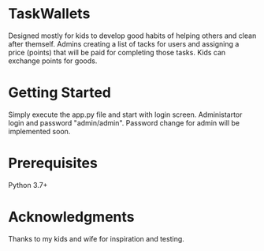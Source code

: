 # TaskWallets

Designed mostly for kids to develop good habits of helping others and clean after themself. Admins creating a list of tacks for users and assigning a price (points) that will be paid for completing those tasks. Kids can exchange points for goods.

# Getting Started

Simply execute the app.py file and start with login screen.
Administartor login and password "admin/admin". Password change for admin will be implemented soon.

# Prerequisites

Python 3.7+

# Acknowledgments

Thanks to my kids and wife for inspiration and testing.
